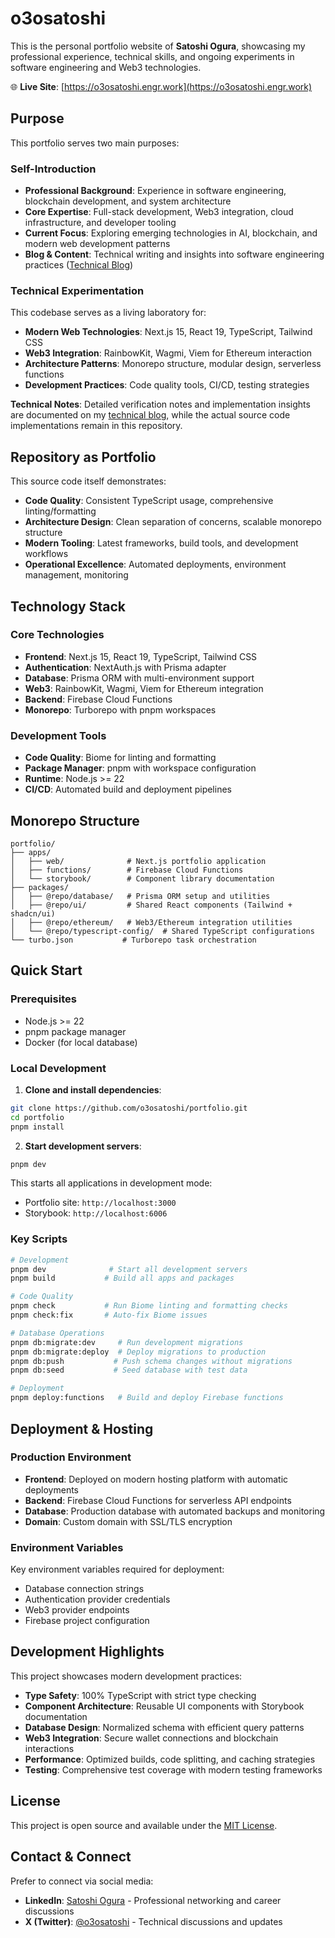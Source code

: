# o3osatoshi

This is the personal portfolio website of **Satoshi Ogura**, showcasing my professional experience, technical skills, and ongoing experiments in software engineering and Web3 technologies.

🌐 **Live Site**: [https://o3osatoshi.engr.work](https://o3osatoshi.engr.work)

## Purpose

This portfolio serves two main purposes:

### Self-Introduction
- **Professional Background**: Experience in software engineering, blockchain development, and system architecture
- **Core Expertise**: Full-stack development, Web3 integration, cloud infrastructure, and developer tooling
- **Current Focus**: Exploring emerging technologies in AI, blockchain, and modern web development patterns
- **Blog & Content**: Technical writing and insights into software engineering practices ([Technical Blog](https://blog.o3osatoshi.engr.work/archives/#tag-coding))

### Technical Experimentation
This codebase serves as a living laboratory for:
- **Modern Web Technologies**: Next.js 15, React 19, TypeScript, Tailwind CSS
- **Web3 Integration**: RainbowKit, Wagmi, Viem for Ethereum interaction
- **Architecture Patterns**: Monorepo structure, modular design, serverless functions
- **Development Practices**: Code quality tools, CI/CD, testing strategies

**Technical Notes**: Detailed verification notes and implementation insights are documented on my [technical blog](https://blog.o3osatoshi.engr.work/archives/#tag-coding), while the actual source code implementations remain in this repository.

## Repository as Portfolio

This source code itself demonstrates:
- **Code Quality**: Consistent TypeScript usage, comprehensive linting/formatting
- **Architecture Design**: Clean separation of concerns, scalable monorepo structure
- **Modern Tooling**: Latest frameworks, build tools, and development workflows
- **Operational Excellence**: Automated deployments, environment management, monitoring

## Technology Stack

### Core Technologies
- **Frontend**: Next.js 15, React 19, TypeScript, Tailwind CSS
- **Authentication**: NextAuth.js with Prisma adapter
- **Database**: Prisma ORM with multi-environment support
- **Web3**: RainbowKit, Wagmi, Viem for Ethereum integration
- **Backend**: Firebase Cloud Functions
- **Monorepo**: Turborepo with pnpm workspaces

### Development Tools
- **Code Quality**: Biome for linting and formatting
- **Package Manager**: pnpm with workspace configuration
- **Runtime**: Node.js >= 22
- **CI/CD**: Automated build and deployment pipelines

## Monorepo Structure

```
portfolio/
├── apps/
│   ├── web/              # Next.js portfolio application
│   ├── functions/        # Firebase Cloud Functions
│   └── storybook/        # Component library documentation
├── packages/
│   ├── @repo/database/   # Prisma ORM setup and utilities
│   ├── @repo/ui/         # Shared React components (Tailwind + shadcn/ui)
│   ├── @repo/ethereum/   # Web3/Ethereum integration utilities
│   └── @repo/typescript-config/  # Shared TypeScript configurations
└── turbo.json           # Turborepo task orchestration
```

## Quick Start

### Prerequisites
- Node.js >= 22
- pnpm package manager
- Docker (for local database)

### Local Development

1. **Clone and install dependencies**:
```bash
git clone https://github.com/o3osatoshi/portfolio.git
cd portfolio
pnpm install
```

2. **Start development servers**:
```bash
pnpm dev
```

This starts all applications in development mode:
- Portfolio site: `http://localhost:3000`
- Storybook: `http://localhost:6006`

### Key Scripts

```bash
# Development
pnpm dev              # Start all development servers
pnpm build           # Build all apps and packages

# Code Quality
pnpm check           # Run Biome linting and formatting checks
pnpm check:fix       # Auto-fix Biome issues

# Database Operations
pnpm db:migrate:dev     # Run development migrations
pnpm db:migrate:deploy  # Deploy migrations to production
pnpm db:push           # Push schema changes without migrations
pnpm db:seed           # Seed database with test data

# Deployment
pnpm deploy:functions   # Build and deploy Firebase functions
```

## Deployment & Hosting

### Production Environment
- **Frontend**: Deployed on modern hosting platform with automatic deployments
- **Backend**: Firebase Cloud Functions for serverless API endpoints
- **Database**: Production database with automated backups and monitoring
- **Domain**: Custom domain with SSL/TLS encryption

### Environment Variables
Key environment variables required for deployment:
- Database connection strings
- Authentication provider credentials
- Web3 provider endpoints
- Firebase project configuration

## Development Highlights

This project showcases modern development practices:

- **Type Safety**: 100% TypeScript with strict type checking
- **Component Architecture**: Reusable UI components with Storybook documentation
- **Database Design**: Normalized schema with efficient query patterns
- **Web3 Integration**: Secure wallet connections and blockchain interactions
- **Performance**: Optimized builds, code splitting, and caching strategies
- **Testing**: Comprehensive test coverage with modern testing frameworks

## License

This project is open source and available under the [MIT License](LICENSE).

## Contact & Connect

Prefer to connect via social media:

- **LinkedIn**: [Satoshi Ogura](https://www.linkedin.com/in/satoshi-ogura-189479135) - Professional networking and career discussions
- **X (Twitter)**: [@o3osatoshi](https://x.com/o3osatoshi) - Technical discussions and updates
